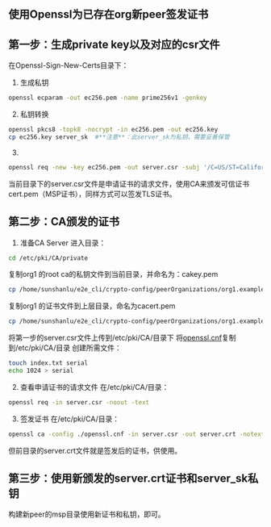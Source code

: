 **使用Openssl为已存在org新peer签发证书**
-----------------------


第一步：生成private key以及对应的csr文件
-----------------------
在Openssl-Sign-New-Certs目录下：
1. 生成私钥

```Bash
openssl ecparam -out ec256.pem -name prime256v1 -genkey
```
2. 私钥转换
```Bash
openssl pkcs8 -topk8 -nocrypt -in ec256.pem -out ec256.key
cp ec256.key server_sk  #**注意**：此server_sk为私钥，需要妥善保管
```
3. 
```Bash
openssl req -new -key ec256.pem -out server.csr -subj '/C=US/ST=California/L=San Francisco/CN=peer1.org1.example.com/O=new cert for peer1' -config ./client/req.cnf
```

当前目录下的server.csr文件是申请证书的请求文件，使用CA来颁发可信证书cert.pem（MSP证书），同样方式可以签发TLS证书。


第二步：CA颁发的证书
-----------------------
1. 准备CA Server
进入目录：
```Bash
cd /etc/pki/CA/private
```
复制org1 的root ca的私钥文件到当前目录，并命名为：cakey.pem
```Bash
cp /home/sunshanlu/e2e_cli/crypto-config/peerOrganizations/org1.example.com/ca/*_sk ./cakey.pem  #根据实际情况更改路径
```
复制org1 的证书文件到上层目录，命名为cacert.pem
```Bash
cp /home/sunshanlu/e2e_cli/crypto-config/peerOrganizations/org1.example.com/ca/ca.org1.example.com-cert.pem ../cacert.pem  #根据实际情况更改路径
```
将第一步的server.csr文件上传到/etc/pki/CA/目录下
将[openssl.cnf](./ca-server/openssl.cnf)复制到/etc/pki/CA/目录
创建所需文件：
```Bash
touch index.txt serial
echo 1024 > serial
```

2. 查看申请证书的请求文件
在/etc/pki/CA/目录：
```Bash
openssl req -in server.csr -noout -text
```

3. 签发证书
在/etc/pki/CA/目录：
```Bash
openssl ca -config ./openssl.cnf -in server.csr -out server.crt -notext
```
但前目录的server.crt文件就是签发后的证书，供使用。


第三步：使用新颁发的server.crt证书和server_sk私钥
-----------------------
构建新peer的msp目录使用新证书和私钥，即可。